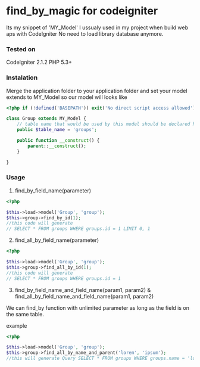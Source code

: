 find_by_magic for codeigniter
================

Its my snippet of 'MY_Model' I ussualy used in my project when build web aps with CodeIgniter
No need to load library database anymore.

### Tested on
CodeIgniter 2.1.2
PHP 5.3+

### Instalation

Merge the application folder to your application folder and set your model extends to MY_Model
so our model will looks like 

```php
<?php if (!defined('BASEPATH')) exit('No direct script access allowed');

class Group extends MY_Model {
    // table name that would be used by this model should be declared here
    public $table_name = 'groups';

    public function __construct() {
        parent::__construct();
    }

}
```

### Usage

1. find_by_field_name(parameter)

```php
<?php

$this->load->model('Group', 'group');
$this->group->find_by_id(1);
//this code will generate
// SELECT * FROM groups WHERE groups.id = 1 LIMIT 0, 1
```

2. find_all_by_field_name(parameter)

```php
<?php

$this->load->model('Group', 'group');
$this->group->find_all_by_id(1);
//this code will generate
// SELECT * FROM groups WHERE groups.id = 1
```

3. find_by_field_name_and_field_name(param1, param2) & find_all_by_field_name_and_field_name(param1, param2)

We can find_by function with unlimited parameter as long as the field is on the same table.

example
```php
<?php

$this->load->model('Group', 'group');
$this->group->find_all_by_name_and_parent('lorem', 'ipsum');
//this will generate Query SELECT * FROM groups WHERE groups.name = 'lorem' AND groups.parent = 'ipsum'
```
